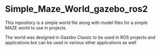 # Simple_Maze_World_gazebo_ros2
This repository is a simple world file along with model files for a simple MAZE world to use in projects. 

The world was designed in Gazebo Classic to be used in ROS projects and applications but can be used in various other applications as well

